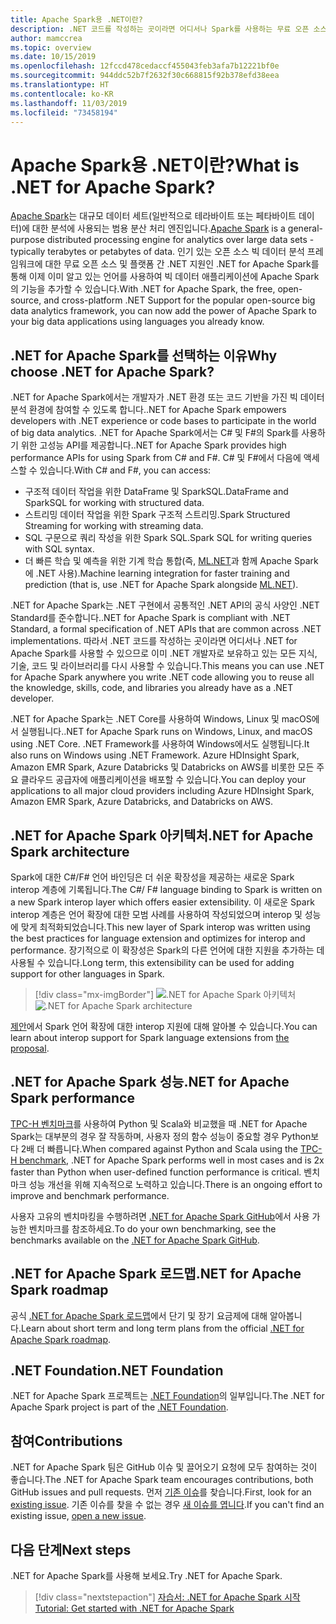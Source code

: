 ```yaml
---
title: Apache Spark용 .NET이란?
description: .NET 코드를 작성하는 곳이라면 어디서나 Spark를 사용하는 무료 오픈 소스 및 플랫폼 간 빅 데이터 분석 프레임워크인 .NET for Apache Spark에 대해 알아봅니다.
author: mamccrea
ms.topic: overview
ms.date: 10/15/2019
ms.openlocfilehash: 12fccd478cedaccf455043feb3afa7b12221bf0e
ms.sourcegitcommit: 944ddc52b7f2632f30c668815f92b378efd38eea
ms.translationtype: HT
ms.contentlocale: ko-KR
ms.lasthandoff: 11/03/2019
ms.locfileid: "73458194"
---
```

# <a name="what-is-net-for-apache-spark"></a><span data-ttu-id="32ed8-103">Apache Spark용 .NET이란?</span><span class="sxs-lookup"><span data-stu-id="32ed8-103">What is .NET for Apache Spark?</span></span>

<span data-ttu-id="32ed8-104">[Apache Spark](what-is-spark.md)는 대규모 데이터 세트(일반적으로 테라바이트 또는 페타바이트 데이터)에 대한 분석에 사용되는 범용 분산 처리 엔진입니다.</span><span class="sxs-lookup"><span data-stu-id="32ed8-104">[Apache Spark](what-is-spark.md) is a general-purpose distributed processing engine for analytics over large data sets - typically terabytes or petabytes of data.</span></span> <span data-ttu-id="32ed8-105">인기 있는 오픈 소스 빅 데이터 분석 프레임워크에 대한 무료 오픈 소스 및 플랫폼 간 .NET 지원인 .NET for Apache Spark를 통해 이제 이미 알고 있는 언어를 사용하여 빅 데이터 애플리케이션에 Apache Spark의 기능을 추가할 수 있습니다.</span><span class="sxs-lookup"><span data-stu-id="32ed8-105">With .NET for Apache Spark, the free, open-source, and cross-platform .NET Support for the popular open-source big data analytics framework, you can now add the power of Apache Spark to your big data applications using languages you already know.</span></span>

## <a name="why-choose-net-for-apache-spark"></a><span data-ttu-id="32ed8-106">.NET for Apache Spark를 선택하는 이유</span><span class="sxs-lookup"><span data-stu-id="32ed8-106">Why choose .NET for Apache Spark?</span></span>

<span data-ttu-id="32ed8-107">.NET for Apache Spark에서는 개발자가 .NET 환경 또는 코드 기반을 가진 빅 데이터 분석 환경에 참여할 수 있도록 합니다.</span><span class="sxs-lookup"><span data-stu-id="32ed8-107">.NET for Apache Spark empowers developers with .NET experience or code bases to participate in the world of big data analytics.</span></span> <span data-ttu-id="32ed8-108">.NET for Apache Spark에서는 C# 및 F#의 Spark를 사용하기 위한 고성능 API를 제공합니다.</span><span class="sxs-lookup"><span data-stu-id="32ed8-108">.NET for Apache Spark provides high performance APIs for using Spark from C# and F#.</span></span> <span data-ttu-id="32ed8-109">C# 및 F#에서 다음에 액세스할 수 있습니다.</span><span class="sxs-lookup"><span data-stu-id="32ed8-109">With C# and F#, you can access:</span></span>

* <span data-ttu-id="32ed8-110">구조적 데이터 작업을 위한 DataFrame 및 SparkSQL.</span><span class="sxs-lookup"><span data-stu-id="32ed8-110">DataFrame and SparkSQL for working with structured data.</span></span>
* <span data-ttu-id="32ed8-111">스트리밍 데이터 작업을 위한 Spark 구조적 스트리밍.</span><span class="sxs-lookup"><span data-stu-id="32ed8-111">Spark Structured Streaming for working with streaming data.</span></span>
* <span data-ttu-id="32ed8-112">SQL 구문으로 쿼리 작성을 위한 Spark SQL.</span><span class="sxs-lookup"><span data-stu-id="32ed8-112">Spark SQL for writing queries with SQL syntax.</span></span>
* <span data-ttu-id="32ed8-113">더 빠른 학습 및 예측을 위한 기계 학습 통합(즉, [ML.NET](https://dot.net/ml)과 함께 Apache Spark에 .NET 사용).</span><span class="sxs-lookup"><span data-stu-id="32ed8-113">Machine learning integration for faster training and prediction (that is, use .NET for Apache Spark alongside [ML.NET](https://dot.net/ml)).</span></span>

<span data-ttu-id="32ed8-114">.NET for Apache Spark는 .NET 구현에서 공통적인 .NET API의 공식 사양인 .NET Standard를 준수합니다.</span><span class="sxs-lookup"><span data-stu-id="32ed8-114">.NET for Apache Spark is compliant with .NET Standard, a formal specification of .NET APIs that are common across .NET implementations.</span></span> <span data-ttu-id="32ed8-115">따라서 .NET 코드를 작성하는 곳이라면 어디서나 .NET for Apache Spark를 사용할 수 있으므로 이미 .NET 개발자로 보유하고 있는 모든 지식, 기술, 코드 및 라이브러리를 다시 사용할 수 있습니다.</span><span class="sxs-lookup"><span data-stu-id="32ed8-115">This means you can use .NET for Apache Spark anywhere you write .NET code allowing you to reuse all the knowledge, skills, code, and libraries you already have as a .NET developer.</span></span>

<span data-ttu-id="32ed8-116">.NET for Apache Spark는 .NET Core를 사용하여 Windows, Linux 및 macOS에서 실행됩니다.</span><span class="sxs-lookup"><span data-stu-id="32ed8-116">.NET for Apache Spark runs on Windows, Linux, and macOS using .NET Core.</span></span> <span data-ttu-id="32ed8-117">.NET Framework를 사용하여 Windows에서도 실행됩니다.</span><span class="sxs-lookup"><span data-stu-id="32ed8-117">It also runs on Windows using .NET Framework.</span></span> <span data-ttu-id="32ed8-118">Azure HDInsight Spark, Amazon EMR Spark, Azure Databricks 및 Databricks on AWS를 비롯한 모든 주요 클라우드 공급자에 애플리케이션을 배포할 수 있습니다.</span><span class="sxs-lookup"><span data-stu-id="32ed8-118">You can deploy your applications to all major cloud providers including Azure HDInsight Spark, Amazon EMR Spark, Azure Databricks, and Databricks on AWS.</span></span>

## <a name="net-for-apache-spark-architecture"></a><span data-ttu-id="32ed8-119">.NET for Apache Spark 아키텍처</span><span class="sxs-lookup"><span data-stu-id="32ed8-119">.NET for Apache Spark architecture</span></span>

<span data-ttu-id="32ed8-120">Spark에 대한 C#/F# 언어 바인딩은 더 쉬운 확장성을 제공하는 새로운 Spark interop 계층에 기록됩니다.</span><span class="sxs-lookup"><span data-stu-id="32ed8-120">The C#/ F# language binding to Spark is written on a new Spark interop layer which offers easier extensibility.</span></span> <span data-ttu-id="32ed8-121">이 새로운 Spark interop 계층은 언어 확장에 대한 모범 사례를 사용하여 작성되었으며 interop 및 성능에 맞게 최적화되었습니다.</span><span class="sxs-lookup"><span data-stu-id="32ed8-121">This new layer of Spark interop was written using the best practices for language extension and optimizes for interop and performance.</span></span> <span data-ttu-id="32ed8-122">장기적으로 이 확장성은 Spark의 다른 언어에 대한 지원을 추가하는 데 사용될 수 있습니다.</span><span class="sxs-lookup"><span data-stu-id="32ed8-122">Long term, this extensibility can be used for adding support for other languages in Spark.</span></span>

> [!div class="mx-imgBorder"]
> <span data-ttu-id="32ed8-123">![.NET for Apache Spark 아키텍처](media/dotnet-spark-architecture.png)</span><span class="sxs-lookup"><span data-stu-id="32ed8-123">![.NET for Apache Spark architecture](media/dotnet-spark-architecture.png)</span></span>

<span data-ttu-id="32ed8-124">[제안](https://issues.apache.org/jira/browse/SPARK-26257)에서 Spark 언어 확장에 대한 interop 지원에 대해 알아볼 수 있습니다.</span><span class="sxs-lookup"><span data-stu-id="32ed8-124">You can learn about interop support for Spark language extensions from [the proposal](https://issues.apache.org/jira/browse/SPARK-26257).</span></span>

## <a name="net-for-apache-spark-performance"></a><span data-ttu-id="32ed8-125">.NET for Apache Spark 성능</span><span class="sxs-lookup"><span data-stu-id="32ed8-125">.NET for Apache Spark performance</span></span>

<span data-ttu-id="32ed8-126">[TPC-H 벤치마크](http://www.tpc.org/tpch/)를 사용하여 Python 및 Scala와 비교했을 때 .NET for Apache Spark는 대부분의 경우 잘 작동하며, 사용자 정의 함수 성능이 중요할 경우 Python보다 2배 더 빠릅니다.</span><span class="sxs-lookup"><span data-stu-id="32ed8-126">When compared against Python and Scala using the [TPC-H benchmark](http://www.tpc.org/tpch/), .NET for Apache Spark performs well in most cases and is 2x faster than Python when user-defined function performance is critical.</span></span> <span data-ttu-id="32ed8-127">벤치마크 성능 개선을 위해 지속적으로 노력하고 있습니다.</span><span class="sxs-lookup"><span data-stu-id="32ed8-127">There is an ongoing effort to improve and benchmark performance.</span></span>

<span data-ttu-id="32ed8-128">사용자 고유의 벤치마킹을 수행하려면 [.NET for Apache Spark GitHub](https://github.com/dotnet/spark/tree/master/benchmark)에서 사용 가능한 벤치마크를 참조하세요.</span><span class="sxs-lookup"><span data-stu-id="32ed8-128">To do your own benchmarking, see the benchmarks available on the [.NET for Apache Spark GitHub](https://github.com/dotnet/spark/tree/master/benchmark).</span></span>

## <a name="net-for-apache-spark-roadmap"></a><span data-ttu-id="32ed8-129">.NET for Apache Spark 로드맵</span><span class="sxs-lookup"><span data-stu-id="32ed8-129">.NET for Apache Spark roadmap</span></span>

<span data-ttu-id="32ed8-130">공식 [.NET for Apache Spark 로드맵](https://github.com/dotnet/spark/blob/master/ROADMAP.md)에서 단기 및 장기 요금제에 대해 알아봅니다.</span><span class="sxs-lookup"><span data-stu-id="32ed8-130">Learn about short term and long term plans from the official [.NET for Apache Spark roadmap](https://github.com/dotnet/spark/blob/master/ROADMAP.md).</span></span>

## <a name="net-foundation"></a><span data-ttu-id="32ed8-131">.NET Foundation</span><span class="sxs-lookup"><span data-stu-id="32ed8-131">.NET Foundation</span></span>

<span data-ttu-id="32ed8-132">.NET for Apache Spark 프로젝트는 [.NET Foundation](https://www.dotnetfoundation.org/)의 일부입니다.</span><span class="sxs-lookup"><span data-stu-id="32ed8-132">The .NET for Apache Spark project is part of the [.NET Foundation](https://www.dotnetfoundation.org/).</span></span>

## <a name="contributions"></a><span data-ttu-id="32ed8-133">참여</span><span class="sxs-lookup"><span data-stu-id="32ed8-133">Contributions</span></span>

<span data-ttu-id="32ed8-134">.NET for Apache Spark 팀은 GitHub 이슈 및 끌어오기 요청에 모두 참여하는 것이 좋습니다.</span><span class="sxs-lookup"><span data-stu-id="32ed8-134">The .NET for Apache Spark team encourages contributions, both GitHub issues and pull requests.</span></span> <span data-ttu-id="32ed8-135">먼저 [기존 이슈](https://github.com/dotnet/spark/issues)를 찾습니다.</span><span class="sxs-lookup"><span data-stu-id="32ed8-135">First, look for an [existing issue](https://github.com/dotnet/spark/issues).</span></span> <span data-ttu-id="32ed8-136">기존 이슈를 찾을 수 없는 경우 [새 이슈를 엽니다](https://github.com/dotnet/spark/issues?utf8=%E2%9C%93&q=is%3Aissue+is%3Aopen+).</span><span class="sxs-lookup"><span data-stu-id="32ed8-136">If you can't find an existing issue, [open a new issue](https://github.com/dotnet/spark/issues?utf8=%E2%9C%93&q=is%3Aissue+is%3Aopen+).</span></span>

## <a name="next-steps"></a><span data-ttu-id="32ed8-137">다음 단계</span><span class="sxs-lookup"><span data-stu-id="32ed8-137">Next steps</span></span>

<span data-ttu-id="32ed8-138">.NET for Apache Spark를 사용해 보세요.</span><span class="sxs-lookup"><span data-stu-id="32ed8-138">Try .NET for Apache Spark.</span></span>
> [!div class="nextstepaction"]
> [<span data-ttu-id="32ed8-139">자습서: .NET for Apache Spark 시작</span><span class="sxs-lookup"><span data-stu-id="32ed8-139">Tutorial: Get started with .NET for Apache Spark</span></span>](./tutorials/get-started.md)

